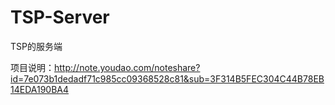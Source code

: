 # TSP-Server
TSP的服务端

项目说明：http://note.youdao.com/noteshare?id=7e073b1dedadf71c985cc09368528c81&sub=3F314B5FEC304C44B78EB14EDA190BA4
